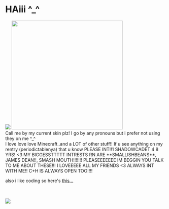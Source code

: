 # HAiii ^_^ 
<img src="https://files.catbox.moe/52b3fw.png">
	
<img src="https://codehs.com/uploads/a83ce60dc31d23f4953f9fc73334ac8c" width="350" height="343">
<br>
Call me by my current skin plz!
I go by any pronouns but i prefer not using they on me ^_^
<br>
I love love love Minecraft..and a LOT of other stuff!!
If u see anything on my rentry (periodictablenya) that u know PLEASE INT!!1
SHADOWCADET 4 8 YRS! <3 MY BIGGESSTTTTT INTRESTS RN ARE **SMALLISHBEANS**,
JAMES DEAN!!, SMASH MOUTH!!!!!!! PLEASEEEEEEE IM BEGGIN YOU TALK TO ME ABOUT THESE!!!
I LOVEEEEE ALL MY FRIENDS <3 ALWAYS INT WITH ME!!
C+H IS ALWAYS OPEN TOO!!!!
<br>
<p>also i like coding so here's <a href="https://chezzing.neocities.org">this...</a></p>
<br>
<br>
<img src="https://codehs.com/uploads/433549f997906dcefd9f70820b77b08c">
